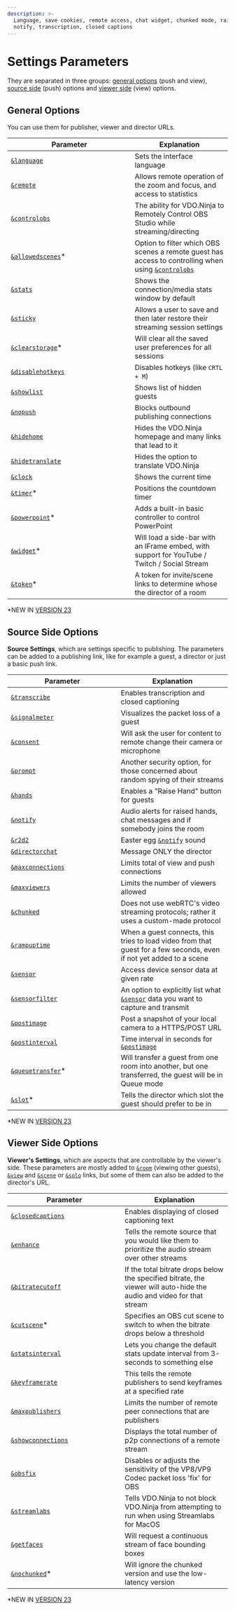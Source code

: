 ```yaml
---
description: >-
  Language, save cookies, remote access, chat widget, chunked mode, raise hands,
  notify, transcription, closed captions
---
```


# Settings Parameters

They are separated in three groups: [general options](./#general-options) (push and view), [source side](./#source-side-options) (push) options and [viewer side](./#viewer-side-options) (view) options.

## General Options

You can use them for publisher, viewer and director URLs.

<table><thead><tr><th width="267.57142857142856">Parameter</th><th>Explanation</th></tr></thead><tbody><tr><td><a href="and-language.md"><code>&#x26;language</code></a></td><td>Sets the interface language</td></tr><tr><td><a href="../../general-settings/remote.md"><code>&#x26;remote</code></a></td><td>Allows remote operation of the zoom and focus, and access to statistics</td></tr><tr><td><a href="and-controlobs.md"><code>&#x26;controlobs</code></a></td><td>The ability for VDO.Ninja to Remotely Control OBS Studio while streaming/directing</td></tr><tr><td><a href="and-allowedscenes.md"><code>&#x26;allowedscenes</code></a>*</td><td>Option to filter which OBS scenes a remote guest has access to controlling when using <a href="and-controlobs.md"><code>&#x26;controlobs</code></a></td></tr><tr><td><a href="../../general-settings/and-stats.md"><code>&#x26;stats</code></a></td><td>Shows the connection/media stats window by default</td></tr><tr><td><a href="../../general-settings/sticky.md"><code>&#x26;sticky</code></a></td><td>Allows a user to save and then later restore their streaming session settings</td></tr><tr><td><a href="and-clearstorage.md"><code>&#x26;clearstorage</code></a>*</td><td>Will clear all the saved user preferences for all sessions</td></tr><tr><td><a href="and-disablehotkeys.md"><code>&#x26;disablehotkeys</code></a></td><td>Disables hotkeys (like <code>CRTL + M</code>)</td></tr><tr><td><a href="../../source-settings/showlist.md"><code>&#x26;showlist</code></a></td><td>Shows list of hidden guests</td></tr><tr><td><a href="and-nopush.md"><code>&#x26;nopush</code></a></td><td>Blocks outbound publishing connections</td></tr><tr><td><a href="and-hidehome.md"><code>&#x26;hidehome</code></a></td><td>Hides the VDO.Ninja homepage and many links that lead to it</td></tr><tr><td><a href="and-hidetranslate.md"><code>&#x26;hidetranslate</code></a></td><td>Hides the option to translate VDO.Ninja</td></tr><tr><td><a href="and-clock.md"><code>&#x26;clock</code></a></td><td>Shows the current time</td></tr><tr><td><a href="and-timer.md"><code>&#x26;timer</code></a>*</td><td>Positions the countdown timer</td></tr><tr><td><a href="and-powerpoint.md"><code>&#x26;powerpoint</code></a>*</td><td>Adds a built-in basic controller to control PowerPoint</td></tr><tr><td><a href="and-widget.md"><code>&#x26;widget</code></a>*</td><td>Will load a side-bar with an IFrame embed, with support for YouTube / Twitch / Social Stream</td></tr><tr><td><a href="and-token.md"><code>&#x26;token</code></a>*</td><td>A token for invite/scene links to determine whose the director of a room</td></tr></tbody></table>

\*NEW IN [VERSION 23](../../releases/v23.md)

## Source Side Options

**Source Settings**, which are settings specific to publishing. The parameters can be added to a publishing link, like for example a guest, a director or just a basic push link.

<table><thead><tr><th width="235.57142857142856">Parameter</th><th>Explanation</th></tr></thead><tbody><tr><td><a href="../../source-settings/transcribe.md"><code>&#x26;transcribe</code></a></td><td>Enables transcription and closed captioning</td></tr><tr><td><a href="../../newly-added-parameters/and-signalmeter.md"><code>&#x26;signalmeter</code></a></td><td>Visualizes the packet loss of a guest</td></tr><tr><td><a href="../../source-settings/consent.md"><code>&#x26;consent</code></a></td><td>Will ask the user for content to remote change their camera or microphone</td></tr><tr><td><a href="and-prompt.md"><code>&#x26;prompt</code></a></td><td>Another security option, for those concerned about random spying of their streams</td></tr><tr><td><a href="../../source-settings/and-hands.md"><code>&#x26;hands</code></a></td><td>Enables a "Raise Hand" button for guests</td></tr><tr><td><a href="../../source-settings/and-notify.md"><code>&#x26;notify</code></a></td><td>Audio alerts for raised hands, chat messages and if somebody joins the room</td></tr><tr><td><a href="../../source-settings/r2d2.md"><code>&#x26;r2d2</code></a></td><td>Easter egg <a href="../../source-settings/and-notify.md"><code>&#x26;notify</code></a> sound</td></tr><tr><td><a href="../../source-settings/directorchat.md"><code>&#x26;directorchat</code></a></td><td>Message ONLY the director</td></tr><tr><td><a href="../../source-settings/and-maxconnections.md"><code>&#x26;maxconnections</code></a></td><td>Limits total of view and push connections</td></tr><tr><td><a href="../../source-settings/and-maxviewers.md"><code>&#x26;maxviewers</code></a></td><td>Limits the number of viewers allowed</td></tr><tr><td><a href="../../newly-added-parameters/and-chunked.md"><code>&#x26;chunked</code></a></td><td>Does not use webRTC's video streaming protocols; rather it uses a custom-made protocol</td></tr><tr><td><a href="../../newly-added-parameters/and-rampuptime.md"><code>&#x26;rampuptime</code></a></td><td>When a guest connects, this tries to load video from that guest for a few seconds, even if not yet added to a scene</td></tr><tr><td><a href="../../source-settings/sensor.md"><code>&#x26;sensor</code></a></td><td>Access device sensor data at given rate</td></tr><tr><td><a href="and-sensorfilter.md"><code>&#x26;sensorfilter</code></a></td><td>An option to explicitly list what <a href="../../source-settings/sensor.md"><code>&#x26;sensor</code></a> data you want to capture and transmit</td></tr><tr><td><a href="and-postimage.md"><code>&#x26;postimage</code></a></td><td>Post a snapshot of your local camera to a HTTPS/POST URL</td></tr><tr><td><a href="and-postinterval.md"><code>&#x26;postinterval</code></a></td><td>Time interval in seconds for <a href="and-postimage.md"><code>&#x26;postimage</code></a></td></tr><tr><td><a href="and-queuetransfer.md"><code>&#x26;queuetransfer</code></a>*</td><td>Will transfer a guest from one room into another, but one transferred, the guest will be in Queue mode</td></tr><tr><td><a href="and-slot.md"><code>&#x26;slot</code></a>*</td><td>Tells the director which slot the guest should prefer to be in</td></tr></tbody></table>

\*NEW IN [VERSION 23](../../releases/v23.md)

## Viewer Side Options

**Viewer's Settings**, which are aspects that are controllable by the viewer's side. These parameters are mostly added to [`&room`](../../general-settings/room.md) (viewing other guests), [`&view`](../view-parameters/view.md) and [`&scene`](../view-parameters/scene.md) or [`&solo`](../mixer-scene-parameters/and-solo.md) links, but some of them can also be added to the director's URL.

<table><thead><tr><th width="244.57142857142856">Parameter</th><th>Explanation</th></tr></thead><tbody><tr><td><a href="and-closedcaptions.md"><code>&#x26;closedcaptions</code></a></td><td>Enables displaying of closed captioning text</td></tr><tr><td><a href="../view-parameters/enhance.md"><code>&#x26;enhance</code></a></td><td>Tells the remote source that you would like them to prioritize the audio stream over other streams</td></tr><tr><td><a href="../parameters-only-on-beta/and-bitratecutoff.md"><code>&#x26;bitratecutoff</code></a></td><td>If the total bitrate drops below the specified bitrate, the viewer will auto-hide the audio and video for that stream</td></tr><tr><td><a href="and-cutscene.md"><code>&#x26;cutscene</code></a>*</td><td>Specifies an OBS cut scene to switch to when the bitrate drops below a threshold</td></tr><tr><td><a href="../parameters-only-on-beta/and-statsinterval.md"><code>&#x26;statsinterval</code></a></td><td>Lets you change the default stats update interval from 3-seconds to something else</td></tr><tr><td><a href="../view-parameters/keyframerate.md"><code>&#x26;keyframerate</code></a></td><td>This tells the remote publishers to send keyframes at a specified rate</td></tr><tr><td><a href="../view-parameters/and-maxpublishers.md"><code>&#x26;maxpublishers</code></a></td><td>Limits the number of remote peer connections that are publishers</td></tr><tr><td><a href="and-showconnections.md"><code>&#x26;showconnections</code></a></td><td>Displays the total number of p2p connections of a remote stream</td></tr><tr><td><a href="../view-parameters/and-obsfix.md"><code>&#x26;obsfix</code></a></td><td>Disables or adjusts the sensitivity of the VP8/VP9 Codec packet loss 'fix' for OBS</td></tr><tr><td><a href="../view-parameters/streamlabs.md"><code>&#x26;streamlabs</code></a></td><td>Tells VDO.Ninja to not block VDO.Ninja from attempting to run when using Streamlabs for MacOS</td></tr><tr><td><a href="and-getfaces.md"><code>&#x26;getfaces</code></a></td><td>Will request a continuous stream of face bounding boxes</td></tr><tr><td><a href="and-nochunked.md"><code>&#x26;nochunked</code></a>*</td><td>Will ignore the chunked version and use the low-latency version</td></tr></tbody></table>

\*NEW IN [VERSION 23](../../releases/v23.md)
